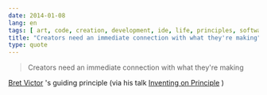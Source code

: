 ```yaml
---
date: 2014-01-08
lang: en
tags: [ art, code, creation, development, ide, life, principles, software, visualisation ]
title: "Creators need an immediate connection with what they're making"
type: quote
---
```


> Creators need an immediate connection with what they're making

[Bret Victor](http://worrydream.com/) 's guiding principle (via his talk
[Inventing on Principle](https://vimeo.com/36579366#t=35m13s) )

